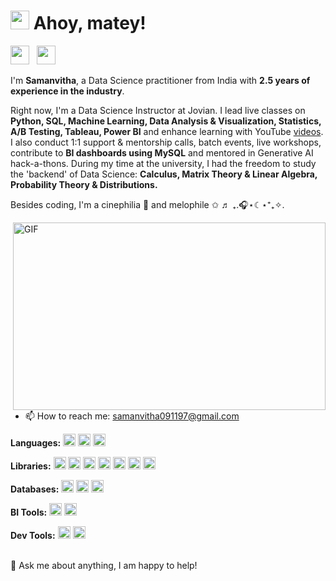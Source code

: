 <h1><img src="https://emojis.slackmojis.com/emojis/images/1531849430/4246/blob-sunglasses.gif?1531849430" width="30"/> Ahoy, matey!</h1>

<p align="left">
<a href="https://www.linkedin.com/in/samanvitha-bayaneni/" target="_blank"><img height="30" src="https://cdn-icons-png.flaticon.com/512/174/174857.png"></a>&nbsp;&nbsp
<a href="https://jovian.com/samanvitha" target="_blank"><img height="30" src="https://images.crunchbase.com/image/upload/c_lpad,f_auto,q_auto:eco,dpr_1/sxyvvsjkimveb6pdhdze"></a>&nbsp;&nbsp;&nbsp;&nbsp;&nbsp;
</p>

I'm <b>Samanvitha</b>, a Data Science practitioner from India with <b>2.5 years of experience in the industry</b>. 

Right now, I'm a Data Science Instructor at Jovian. I lead live classes on <b>Python, SQL, Machine Learning, Data Analysis & Visualization, Statistics, A/B Testing, Tableau, Power BI</b> and enhance learning with YouTube [videos](https://www.youtube.com/playlist?list=PLyMom0n-MBrq-sa-kCYftEJulyrjczx70). I also conduct 1:1 support & mentorship calls, batch events, live workshops, contribute to <b>BI dashboards using MySQL</b> and mentored in Generative AI hack-a-thons. During my time at the university, I had the freedom to study the 'backend' of Data Science: <b>Calculus, Matrix Theory & Linear Algebra, Probability Theory & Distributions.</b> 

Besides coding, I'm a cinephilia 🎥 and melophile ✩ ♬ ₊.🎧⋆☾⋆⁺₊✧.

<img align="right" alt="GIF" width = 500 height=300 src="https://media.tenor.com/MYZgsN2TDJAAAAAC/this-is.gif" />

 - 📫 How to reach me: [samanvitha091197@gmail.com](mailto:abhishekmaira1999@gmail.com)


**Languages:**
<code><img height="20" src="https://upload.wikimedia.org/wikipedia/commons/thumb/c/c3/Python-logo-notext.svg/1869px-Python-logo-notext.svg.png"></code>
<code><img height="20" src="https://w7.pngwing.com/pngs/170/924/png-transparent-microsoft-sql-server-microsoft-azure-sql-database-microsoft-text-logo-microsoft-azure.png"></code>
<code><img height="20" src="https://i.pinimg.com/originals/52/2e/6b/522e6bc1a11d1726a35f81cbd979395f.jpg"></code>

**Libraries:**
<code><img height = "20" src = "https://user-images.githubusercontent.com/67586773/105040771-43887300-5a88-11eb-9f01-bee100b9ef22.png"></code>
<code><img height="20" src="https://upload.wikimedia.org/wikipedia/commons/thumb/e/ed/Pandas_logo.svg/1280px-Pandas_logo.svg.png"></code>
<code><img height="20" src="https://cdn-images-1.medium.com/fit/t/1600/480/0*ifc4w9GFn5TduuGw.png"></code>
<code><img height="20" src="https://datascientest.com/en/wp-content/uploads/sites/9/2023/09/illu_folium-69-1024x562-1.png"></code>
<code><img height="20" src="https://funthon.files.wordpress.com/2017/05/bs.png?w=772"></code>
<code><img height="20" src="https://upload.wikimedia.org/wikipedia/commons/thumb/9/9f/Selenium_logo.svg/2560px-Selenium_logo.svg.png"></code>
<code><img height="20" src="https://upload.wikimedia.org/wikipedia/commons/thumb/0/05/Scikit_learn_logo_small.svg/2560px-Scikit_learn_logo_small.svg.png"></code>

**Databases:**
<code><img height="20" src="https://aety.io/wp-content/uploads/2016/11/mysql-logo.png"></code>
<code><img height="20" src="https://miro.medium.com/v2/resize:fit:1400/0*msfsws06ImMSJYop.jpg"></code>
<code><img height="20" src="https://upload.wikimedia.org/wikipedia/commons/thumb/3/38/SQLite370.svg/2560px-SQLite370.svg.png"></code>

**BI Tools:**
<code><img height="20" src="https://logos-world.net/wp-content/uploads/2021/10/Tableau-Emblem.png"></code>
<code><img height="20" src="https://logohistory.net/wp-content/uploads/2023/05/Power-BI-Symbol.png"></code>

**Dev Tools:**
<code><img height="20" src="https://upload.wikimedia.org/wikipedia/commons/thumb/9/9a/Visual_Studio_Code_1.35_icon.svg/2048px-Visual_Studio_Code_1.35_icon.svg.png"></code>
<code><img height="20" src="https://upload.wikimedia.org/wikipedia/commons/thumb/e/e0/Git-logo.svg/512px-Git-logo.svg.png?20160811101906"></code>

<br>
💬 Ask me about anything, I am happy to help!
</br>
